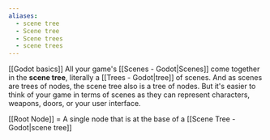 ```yaml
---
aliases:
  - scene tree
  - Scene tree
  - Scene trees
  - scene trees
---
```

[[Godot basics]]
All your game's [[Scenes - Godot|Scenes]] come together in the **scene tree**, literally a [[Trees - Godot|tree]] of scenes. And as scenes are trees of nodes, the scene tree also is a tree of nodes. But it's easier to think of your game in terms of scenes as they can represent characters, weapons, doors, or your user interface.

[[Root Node]] = A single node that is at the base of a [[Scene Tree - Godot|scene tree]]
